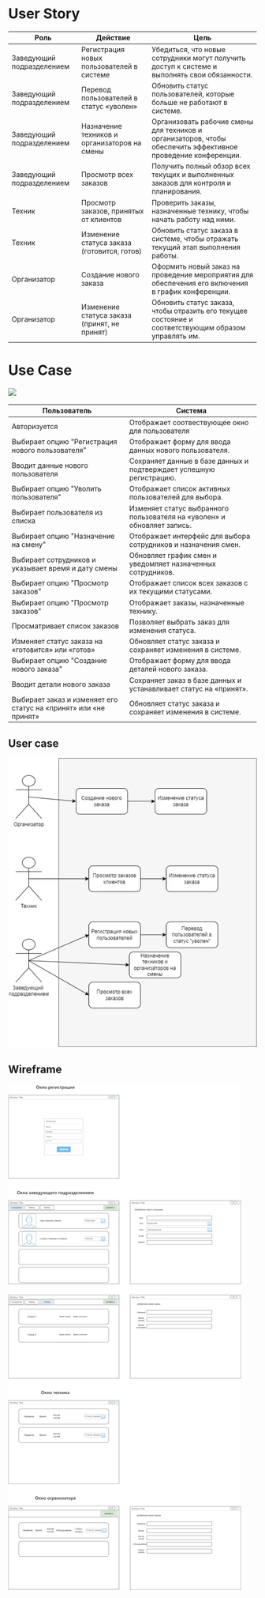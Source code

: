 
# User Story

| Роль                   | Действие                                          | Цель                                                     |
|------------------------|---------------------------------------------------|----------------------------------------------------------|
| Заведующий подразделением | Регистрация новых пользователей в системе        | Убедиться, что новые сотрудники могут получить доступ к системе и выполнять свои обязанности. |
| Заведующий подразделением | Перевод пользователей в статус «уволен»           | Обновить статус пользователей, которые больше не работают в системе.                          |
| Заведующий подразделением | Назначение техников и организаторов на смены      | Организовать рабочие смены для техников и организаторов, чтобы обеспечить эффективное проведение конференции. |
| Заведующий подразделением | Просмотр всех заказов                             | Получить полный обзор всех текущих и выполненных заказов для контроля и планирования.         |
| Техник                 | Просмотр заказов, принятых от клиентов            | Проверить заказы, назначенные технику, чтобы начать работу над ними.                          |
| Техник                 | Изменение статуса заказа (готовится, готов)       | Обновить статус заказа в системе, чтобы отражать текущий этап выполнения работы.              |
| Организатор            | Создание нового заказа                           | Оформить новый заказ на проведение мероприятия для обеспечения его включения в график конференции. |
| Организатор            | Изменение статуса заказа (принят, не принят)      | Обновить статус заказа, чтобы отразить его текущее состояние и соответствующим образом управлять им. |

# Use Case

![](User%20case.webp)

Пользователь | Система
--|--
Авторизуется | Отображает соотвествующее окно для пользователя
Выбирает опцию "Регистрация нового пользователя"        | Отображает форму для ввода данных нового пользователя.                   
Вводит данные нового пользователя                      | Сохраняет данные в базе данных и подтверждает успешную регистрацию.      
Выбирает опцию "Уволить пользователя"                  | Отображает список активных пользователей для выбора.                     
Выбирает пользователя из списка                        | Изменяет статус выбранного пользователя на «уволен» и обновляет запись.  
Выбирает опцию "Назначение на смену"                   | Отображает интерфейс для выбора сотрудников и назначения смен.           
Выбирает сотрудников и указывает время и дату смены    | Обновляет график смен и уведомляет назначенных сотрудников.             
Выбирает опцию "Просмотр заказов"                      | Отображает список всех заказов с их текущими статусами.  
Выбирает опцию "Просмотр заказов"                      | Отображает заказы, назначенные технику.
Просматривает список заказов                                | Позволяет выбрать заказ для изменения статуса.
Изменяет статус заказа на «готовится» или «готов»           | Обновляет статус заказа и сохраняет изменения в системе.
Выбирает опцию "Создание нового заказа"                      | Отображает форму для ввода деталей нового заказа.
Вводит детали нового заказа                                | Сохраняет заказ в базе данных и устанавливает статус на «принят».
Выбирает заказ и изменяет его статус на «принят» или «не принят» | Обновляет статус заказа и сохраняет изменения в системе.

## User case
![](data/User%20case.webp)

## Wireframe
![](data/mockup.webp)